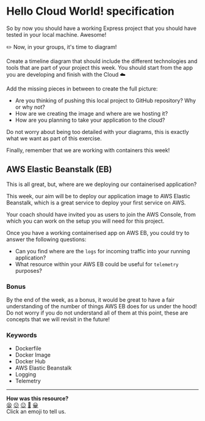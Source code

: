 # Hello Cloud World! specification

So by now you should have a working Express project that you should have tested in your local machine. Awesome!

:pencil2: Now, in your groups, it's time to diagram!

Create a timeline diagram that should include the different technologies and tools that are part of your project this week. You should start from the app you are developing and finish with the Cloud :cloud:

Add the missing pieces in between to create the full picture:
- Are you thinking of pushing this local project to GitHub repository? Why or why not?
- How are we creating the image and where are we hosting it?
- How are you planning to take your application to the cloud?

Do not worry about being too detailed with your diagrams, this is exactly what we want as part of this exercise.

Finally, remember that we are working with containers this week!

## AWS Elastic Beanstalk (EB)

This is all great, but, where are we deploying our containerised application?

This week, our aim will be to deploy our application image to AWS Elastic Beanstalk, which is a great service to deploy your first service on AWS.

Your coach should have invited you as users to join the AWS Console, from which you can work on the setup you will need for this project.

Once you have a working containerised app on AWS EB, you could try to answer the following questions:
- Can you find where are the `logs` for incoming traffic into your running application?
- What resource within your AWS EB could be useful for `telemetry` purposes?

### Bonus

By the end of the week, as a bonus, it would be great to have a fair understanding of the number of things AWS EB does for us under the hood! Do not worry if you do not understand all of them at this point, these are concepts that we will revisit in the future!

### Keywords

- Dockerfile
- Docker Image
- Docker Hub
- AWS Elastic Beanstalk
- Logging
- Telemetry

<!-- BEGIN GENERATED SECTION DO NOT EDIT -->

---

**How was this resource?**  
[😫](https://airtable.com/shrUJ3t7KLMqVRFKR?prefill_Repository=devops-course&prefill_File=hello-cloud-world/specification.md&prefill_Sentiment=😫) [😕](https://airtable.com/shrUJ3t7KLMqVRFKR?prefill_Repository=devops-course&prefill_File=hello-cloud-world/specification.md&prefill_Sentiment=😕) [😐](https://airtable.com/shrUJ3t7KLMqVRFKR?prefill_Repository=devops-course&prefill_File=hello-cloud-world/specification.md&prefill_Sentiment=😐) [🙂](https://airtable.com/shrUJ3t7KLMqVRFKR?prefill_Repository=devops-course&prefill_File=hello-cloud-world/specification.md&prefill_Sentiment=🙂) [😀](https://airtable.com/shrUJ3t7KLMqVRFKR?prefill_Repository=devops-course&prefill_File=hello-cloud-world/specification.md&prefill_Sentiment=😀)  
Click an emoji to tell us.

<!-- END GENERATED SECTION DO NOT EDIT -->

